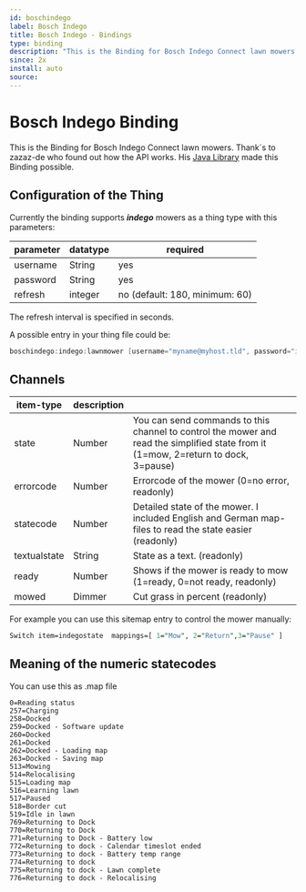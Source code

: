 ```yaml
---
id: boschindego
label: Bosch Indego
title: Bosch Indego - Bindings
type: binding
description: "This is the Binding for Bosch Indego Connect lawn mowers."
since: 2x
install: auto
source: 
---
```


<!-- Attention authors: Do not edit directly. Please add your changes to the appropriate source repository -->


# Bosch Indego Binding

This is the Binding for Bosch Indego Connect lawn mowers.
Thank´s to zazaz-de who found out how the API works. His [Java Library](https://github.com/zazaz-de/iot-device-bosch-indego-controller) made this Binding possible.

## Configuration of the Thing

Currently the binding supports  ***indego***  mowers as a thing type with this parameters:

| parameter | datatype | required                       |
|-----------|----------|--------------------------------|
| username  | String   | yes                            |
| password  | String   | yes                            |
| refresh   | integer  | no (default: 180, minimum: 60) |

The refresh interval is specified in seconds.

A possible entry in your thing file could be:

```java
boschindego:indego:lawnmower [username="myname@myhost.tld", password="idontneedtocutthelawnagain", refresh=120]
```

## Channels

| item-type    | description |                                                                                                                                     |
|--------------|-------------|-------------------------------------------------------------------------------------------------------------------------------------|
| state        | Number      | You can send commands to this channel to control the mower and read the simplified state from it (1=mow, 2=return to dock, 3=pause) |
| errorcode    | Number      | Errorcode of the mower (0=no error, readonly)                                                                                       |
| statecode    | Number      | Detailed state of the mower. I included English and German map-files to read the state easier (readonly)                            |
| textualstate | String      | State as a text. (readonly)                                                                                                         |
| ready        | Number      | Shows if the mower is ready to mow (1=ready, 0=not ready, readonly)                                                                 |
| mowed        | Dimmer      | Cut grass in percent (readonly)                                                                                                     |

For example you can use this sitemap entry to control the mower manually:

```perl
Switch item=indegostate  mappings=[ 1="Mow", 2="Return",3="Pause" ]
```

## Meaning of the numeric statecodes

You can use this as .map file

```text
0=Reading status
257=Charging
258=Docked
259=Docked - Software update
260=Docked
261=Docked
262=Docked - Loading map
263=Docked - Saving map
513=Mowing
514=Relocalising
515=Loading map
516=Learning lawn
517=Paused
518=Border cut
519=Idle in lawn
769=Returning to Dock
770=Returning to Dock
771=Returning to Dock - Battery low
772=Returning to dock - Calendar timeslot ended
773=Returning to dock - Battery temp range
774=Returning to dock
775=Returning to dock - Lawn complete
776=Returning to dock - Relocalising
```

<DocPreviousVersions/>
<EditPageLink/>
